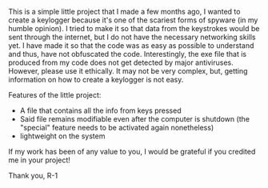 This is a simple little project that I made a few months ago, I wanted to create a keylogger because it's one of the scariest forms of spyware (in my humble opinion).
I tried to make it so that data from the keystrokes would be sent through the internet, but I do not have the necessary networking skills yet.
I have made it so that the code was as easy as possible to understand and thus, have not obfuscated the code.
Interestingly, the exe file that is produced from my code does not get detected by major antiviruses. However, please use it ethically. It may not be very complex, but,
getting information on how to create a keylogger is not easy.

Features of the little project:
- A file that contains all the info from keys pressed
- Said file remains modifiable even after the computer is shutdown (the "special" feature needs to be activated again nonetheless)
- lightweight on the system

If my work has been of any value to you, I would be grateful if you credited me in your project!

Thank you,
R-1
